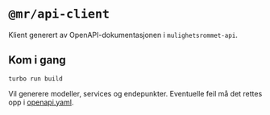 # `@mr/api-client`

Klient generert av OpenAPI-dokumentasjonen i `mulighetsrommet-api`.

## Kom i gang

```
turbo run build
```

Vil generere modeller, services og endepunkter.
Eventuelle feil må det rettes opp i [openapi.yaml](../../mulighetsrommet-api/src/main/resources/web/openapi.yaml).
